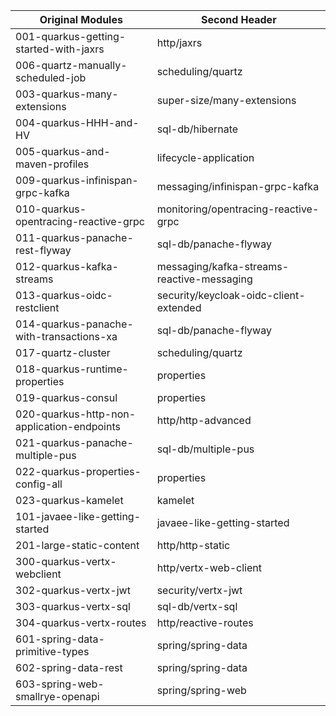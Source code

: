 
| Original Modules  | Second Header |
| ------------- | ------------- |
| 001-quarkus-getting-started-with-jaxrs | http/jaxrs |
| 006-quartz-manually-scheduled-job | scheduling/quartz |
| 003-quarkus-many-extensions | super-size/many-extensions |
| 004-quarkus-HHH-and-HV | sql-db/hibernate |
| 005-quarkus-and-maven-profiles | lifecycle-application |
| 009-quarkus-infinispan-grpc-kafka | messaging/infinispan-grpc-kafka |
| 010-quarkus-opentracing-reactive-grpc | monitoring/opentracing-reactive-grpc |
| 011-quarkus-panache-rest-flyway | sql-db/panache-flyway |
| 012-quarkus-kafka-streams | messaging/kafka-streams-reactive-messaging |
| 013-quarkus-oidc-restclient | security/keycloak-oidc-client-extended |
| 014-quarkus-panache-with-transactions-xa | sql-db/panache-flyway |
| 017-quartz-cluster | scheduling/quartz |
| 018-quarkus-runtime-properties | properties |
| 019-quarkus-consul | properties |
| 020-quarkus-http-non-application-endpoints | http/http-advanced |
| 021-quarkus-panache-multiple-pus | sql-db/multiple-pus |
| 022-quarkus-properties-config-all | properties |
| 023-quarkus-kamelet | kamelet |
| 101-javaee-like-getting-started | javaee-like-getting-started |
| 201-large-static-content | http/http-static |
| 300-quarkus-vertx-webclient | http/vertx-web-client |
| 302-quarkus-vertx-jwt | security/vertx-jwt|
| 303-quarkus-vertx-sql | sql-db/vertx-sql |
| 304-quarkus-vertx-routes | http/reactive-routes |
| 601-spring-data-primitive-types | spring/spring-data |
| 602-spring-data-rest | spring/spring-data |
| 603-spring-web-smallrye-openapi | spring/spring-web |
